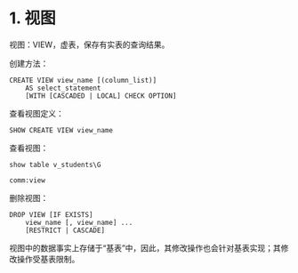 
# 1. 视图
视图：VIEW，虚表，保存有实表的查询结果。

创建方法：
```
CREATE VIEW view_name [(column_list)]
    AS select_statement
    [WITH [CASCADED | LOCAL] CHECK OPTION]
```

查看视图定义：
```
SHOW CREATE VIEW view_name
```

查看视图：
```
show table v_students\G

comm:view
```

删除视图：
```
DROP VIEW [IF EXISTS]
    view_name [, view_name] ...
    [RESTRICT | CASCADE]
```

视图中的数据事实上存储于“基表”中，因此，其修改操作也会针对基表实现；其修改操作受基表限制。
